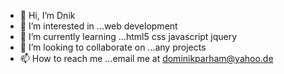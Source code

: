 - 👋 Hi, I’m Dnik
- 👀 I’m interested in ...web development
- 🌱 I’m currently learning ...html5 css javascript jquery
- 💞️ I’m looking to collaborate on ...any projects 
- 📫 How to reach me ...email me at dominikparham@yahoo.de

<!---
Dnik14/Dnik14 is a ✨ special ✨ repository because its `README.md` (this file) appears on your GitHub profile.
You can click the Preview link to take a look at your changes.
--->
